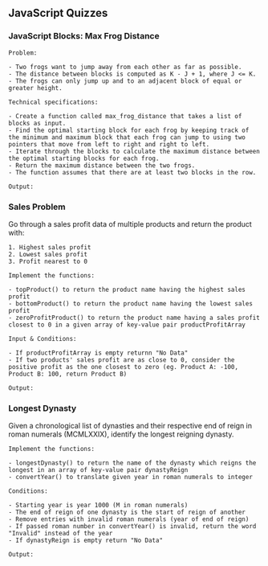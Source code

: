 
## JavaScript Quizzes

### JavaScript Blocks: Max Frog Distance

    Problem:

    - Two frogs want to jump away from each other as far as possible.
    - The distance between blocks is computed as K - J + 1, where J <= K.
    - The frogs can only jump up and to an adjacent block of equal or greater height.

    Technical specifications:

    - Create a function called max_frog_distance that takes a list of blocks as input.
    - Find the optimal starting block for each frog by keeping track of the minimum and maximum block that each frog can jump to using two pointers that move from left to right and right to left.
    - Iterate through the blocks to calculate the maximum distance between the optimal starting blocks for each frog.
    - Return the maximum distance between the two frogs.
    - The function assumes that there are at least two blocks in the row.

    Output:

### Sales Problem
Go through a sales profit data of multiple products and return the product with:

    1. Highest sales profit
    2. Lowest sales profit
    3. Profit nearest to 0

    Implement the functions:

    - topProduct() to return the product name having the highest sales profit
    - bottomProduct() to return the product name having the lowest sales profit
    - zeroProfitProduct() to return the product name having a sales profit closest to 0 in a given array of key-value pair productProfitArray

    Input & Conditions:

    - If productProfitArray is empty returnn "No Data"
    - If two products' sales profit are as close to 0, consider the positive profit as the one closest to zero (eg. Product A: -100, Product B: 100, return Product B)

    Output:

### Longest Dynasty
Given a chronological list of dynasties and their respective end of reign in roman numerals (MCMLXXIX), identify the longest reigning dynasty.

    Implement the functions:

    - longestDynasty() to return the name of the dynasty which reigns the longest in an array of key-value pair dynastyReign
    - convertYear() to translate given year in roman numerals to integer

    Conditions:

    - Starting year is year 1000 (M in roman numerals)
    - The end of reign of one dynasty is the start of reign of another
    - Remove entries with invalid roman numerals (year of end of reign)
    - If passed roman number in convertYear() is invalid, return the word "Invalid" instead of the year
    - If dynastyReign is empty return "No Data"

    Output: